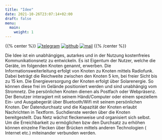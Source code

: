 ```yaml
---
title: "Idee"
date: 2021-10-26T23:07:14+02:00
draft: false
menu: 
  main:
    weight: 1
---
```

{{% center %}}
[![telegram](/images/telegram.png)](https://t.me/nodecum_de)
[![github](/images/github.png)](https://github.com/nodecum)
[![mail](/images/mail.png)](mailto:info@nodecum.org)
{{% /center %}}

Die Idee ist ein unabhängiges, autarkes und in der 
Nutzung kostenfreies Kommunikationsnetz zu entwickeln. 
Es ist Eigentum der Nutzer, welche die Geräte, 
im folgenden Knoten genannt, erwerben. Die 
Informationsweiterleitung erfolgt von Knoten zu Knoten 
mittels Radiofunk.
Dabei beträgt die Reichweite zwischen den Knoten 5 km, 
bei freier Sicht bis zu 15 km. 
Die Energieversorgung der Knoten erfolgt über 
Solarenergie. So können diese frei im Gelände 
positioniert werden und sind unabhängig vom Stromnetz. 
Die persönlichen Knoten dienen als Postfach oder 
Webpräsenz. Der Benutzer interagiert  mit seinem Händi/Computer 
oder einem speziellem Ein- und Ausgabegerät über Bluetooth/Wifi 
mit seinem persönlichen Knoten. Der Datendurchsatz und die Kapazität 
der Knoten erlaubt Nachrichten in Textform. Suchdienste werden über 
die Knoten bereitgestellt.
Das Netz wächst fleckenweise und organisiert sich 
selbst. Um die Erreichbarkeit zu ermöglichen bzw den Durchsatz zu 
erhöhen können einzelne Flecken über Brücken mittels anderen 
Technologien ( Internet etc.) miteinander verbunden werden.

